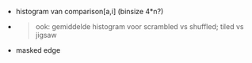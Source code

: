- histogram van comparison[a,i] (binsize 4*n?)
- > ook: gemiddelde histogram voor scrambled vs shuffled; tiled vs jigsaw
- masked edge